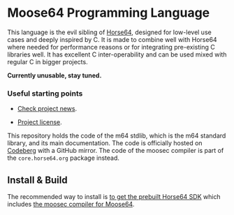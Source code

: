 
Moose64 Programming Language
============================

This language is the evil sibling of [Horse64](https://horse64.org),
designed for low-level use cases and deeply inspired by C.
It is made to combine well with Horse64 where needed for
performance reasons or for integrating pre-existing C libraries well.
It has excellent C inter-operability and can be used mixed with regular
C in bigger projects.

**Currently unusable, stay tuned.**


### Useful starting points

- [Check project news](https://horse64.org/#news).

- [Project license](LICENSE.md).

This repository holds the code of the m64 stdlib, which is the m64 standard
library, and its main documentation. The code is officially hosted on
[Codeberg](https://codeberg.org/Horse64/m64.horse64.org) with a GitHub
mirror. The code of the moosec compiler is part of the `core.horse64.org`
package instead.


Install & Build
---------------

The recommended way to install is [to get the prebuilt Horse64 SDK](
https://horse64.org/get) which includes [the moosec compiler for Moose64](
/docs/Compilation.md).

